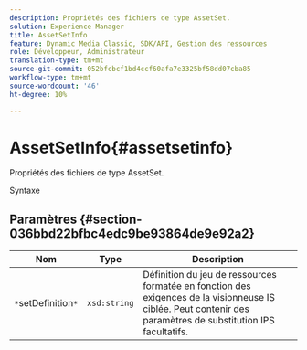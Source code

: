 ```yaml
---
description: Propriétés des fichiers de type AssetSet.
solution: Experience Manager
title: AssetSetInfo
feature: Dynamic Media Classic, SDK/API, Gestion des ressources
role: Développeur, Administrateur
translation-type: tm+mt
source-git-commit: 052bfcbcf1bd4ccf60afa7e3325bf58dd07cba85
workflow-type: tm+mt
source-wordcount: '46'
ht-degree: 10%

---
```



# AssetSetInfo{#assetsetinfo}

Propriétés des fichiers de type AssetSet.

Syntaxe

## Paramètres {#section-036bbd22bfbc4edc9be93864de9e92a2}

| Nom | Type | Description |
|---|---|---|
| `*`setDefinition`*` | `xsd:string` | Définition du jeu de ressources formatée en fonction des exigences de la visionneuse IS ciblée. Peut contenir des paramètres de substitution IPS facultatifs. |

